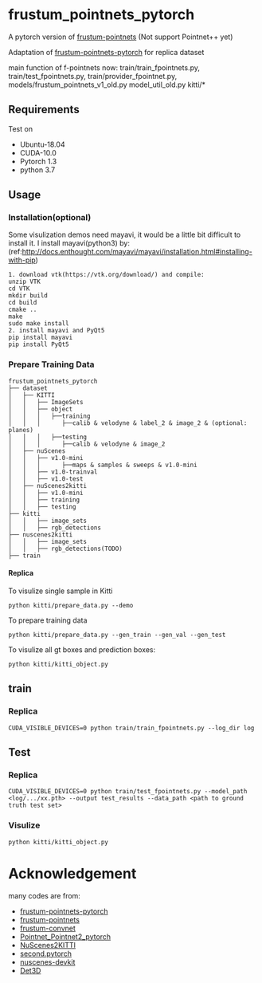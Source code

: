 # frustum_pointnets_pytorch
A pytorch version of [frustum-pointnets](https://github.com/charlesq34/frustum-pointnets) 
(Not support Pointnet++ yet)

Adaptation of [frustum-pointnets-pytorch](https://github.com/simon3dv/frustum_pointnets_pytorch) for replica dataset

main function of f-pointnets now:
train/train_fpointnets.py, 
train/test_fpointnets.py,
train/provider_fpointnet.py,
models/frustum_pointnets_v1_old.py
model_util_old.py
kitti/*

## Requirements
Test on 
* Ubuntu-18.04
* CUDA-10.0
* Pytorch 1.3
* python 3.7


## Usage
### Installation(optional)
Some visulization demos need mayavi, it would be a little bit difficult to install it.
I install mayavi(python3) by:
(ref:http://docs.enthought.com/mayavi/mayavi/installation.html#installing-with-pip) 
```angular2
1. download vtk(https://vtk.org/download/) and compile:
unzip VTK
cd VTK
mkdir build
cd build
cmake ..
make
sudo make install 
2. install mayavi and PyQt5
pip install mayavi
pip install PyQt5
```
### Prepare Training Data
```angular2
frustum_pointnets_pytorch
├── dataset
│   ├── KITTI
│   │   ├── ImageSets
│   │   ├── object
│   │   │   ├──training
│   │   │      ├──calib & velodyne & label_2 & image_2 & (optional: planes)
│   │   │   ├──testing
│   │   │      ├──calib & velodyne & image_2
│   ├── nuScenes
│   │   ├── v1.0-mini
│   │   │      ├──maps & samples & sweeps & v1.0-mini
│   │   ├── v1.0-trainval
│   │   ├── v1.0-test
│   ├── nuScenes2kitti
│   │   ├── v1.0-mini
│   │   ├── training
│   │   ├── testing
├── kitti
│   │   ├── image_sets
│   │   ├── rgb_detections
├── nuscenes2kitti
│   │   ├── image_sets
│   │   ├── rgb_detections(TODO)
├── train
```
#### Replica
To visulize single sample in Kitti
```angular2
python kitti/prepare_data.py --demo
```
To prepare training data
```angular2
python kitti/prepare_data.py --gen_train --gen_val --gen_test
```
To visulize all gt boxes and prediction boxes:
```angular2
python kitti/kitti_object.py
```

## train
### Replica
```angular2
CUDA_VISIBLE_DEVICES=0 python train/train_fpointnets.py --log_dir log
```


## Test
### Replica
```angular2
CUDA_VISIBLE_DEVICES=0 python train/test_fpointnets.py --model_path <log/.../xx.pth> --output test_results --data_path <path to ground truth test set>
```

### Visulize
```
python kitti/kitti_object.py
```


  
# Acknowledgement
many codes are from:
* [frustum-pointnets-pytorch](https://github.com/simon3dv/frustum_pointnets_pytorch)
* [frustum-pointnets](https://github.com/charlesq34/frustum-pointnets) 
* [frustum-convnet](https://github.com/zhixinwang/frustum-convnet)
* [Pointnet_Pointnet2_pytorch](https://github.com/yanx27/Pointnet_Pointnet2_pytorch)
* [NuScenes2KITTI](https://github.com/zcc31415926/NuScenes2KITTI)
* [second.pytorch](https://github.com/traveller59/second.pytorch)
* [nuscenes-devkit](https://github.com/nutonomy/nuscenes-devkit)
* [Det3D](https://github.com/poodarchu/Det3D)

